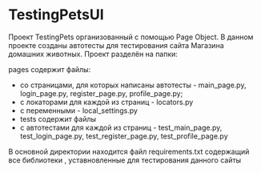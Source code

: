 # TestingPetsUI
Проект TestingPets организованный с помощью Page Object. В данном проекте созданы автотесты для тестирования сайта Магазина домашних животных. Проект разделён на папки:

pages содержит файлы:
- со страницами, для которых написаны автотесты - main_page.py, login_page.py, register_page.py, profile_page.py;
- с локаторами для каждой из страниц - locators.py
- с переменными - local_settings.py
- tests содержит файлы
- с автотестами для каждой из страниц - test_main_page.py, test_login_page.py, test_register_page.py, test_profile_page.py


В основной директории находится файл requirements.txt содержащий все библиотеки , уставновленные для тестирования данного сайты
